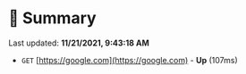# 📖 Summary
Last updated: **11/21/2021, 9:43:18 AM**

- `GET` [https://google.com](https://google.com) - **Up** (107ms)

